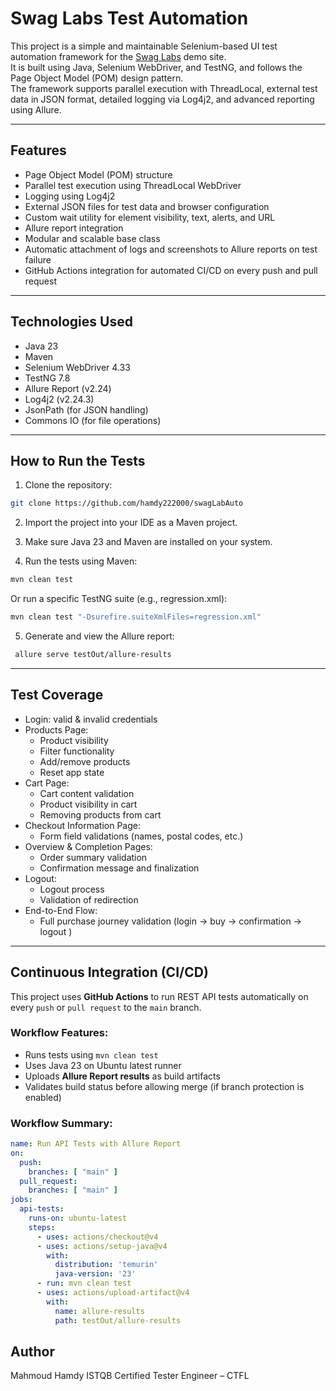 # Swag Labs Test Automation

This project is a simple and maintainable Selenium-based UI test automation framework for the [Swag Labs](https://www.saucedemo.com) demo site.  
It is built using Java, Selenium WebDriver, and TestNG, and follows the Page Object Model (POM) design pattern.  
The framework supports parallel execution with ThreadLocal, external test data in JSON format, detailed logging via Log4j2, and advanced reporting using Allure.

---

## Features

- Page Object Model (POM) structure
- Parallel test execution using ThreadLocal WebDriver
- Logging using Log4j2
- External JSON files for test data and browser configuration
- Custom wait utility for element visibility, text, alerts, and URL
- Allure report integration
- Modular and scalable base class
- Automatic attachment of logs and screenshots to Allure reports on test failure
- GitHub Actions integration for automated CI/CD on every push and pull request


---

## Technologies Used

- Java 23
- Maven
- Selenium WebDriver 4.33
- TestNG 7.8
- Allure Report (v2.24)
- Log4j2 (v2.24.3)
- JsonPath (for JSON handling)
- Commons IO (for file operations)

---

## How to Run the Tests

1. Clone the repository: 
```bash
git clone https://github.com/hamdy222000/swagLabAuto
```

2. Import the project into your IDE as a Maven project.

3. Make sure Java 23 and Maven are installed on your system.

4. Run the tests using Maven:
   
```bash
mvn clean test 
```
Or run a specific TestNG suite (e.g., regression.xml):

```bash
mvn clean test "-Dsurefire.suiteXmlFiles=regression.xml"
```

5. Generate and view the Allure report:
```bash
 allure serve testOut/allure-results
```
   
---

## Test Coverage

- Login: valid & invalid credentials  
- Products Page:
  - Product visibility  
  - Filter functionality  
  - Add/remove products  
  - Reset app state  
- Cart Page:
  - Cart content validation  
  - Product visibility in cart  
  - Removing products from cart  
- Checkout Information Page:
  - Form field validations (names, postal codes, etc.)  
- Overview & Completion Pages:
  - Order summary validation  
  - Confirmation message and finalization  
- Logout:
  - Logout process  
  - Validation of redirection  
- End-to-End Flow:
  - Full purchase journey validation (login → buy → confirmation → logout )


---

##  Continuous Integration (CI/CD)

This project uses **GitHub Actions** to run REST API tests automatically on every `push` or `pull request` to the `main` branch.

###  Workflow Features:
- Runs tests using `mvn clean test`
- Uses Java 23 on Ubuntu latest runner
- Uploads **Allure Report results** as build artifacts
- Validates build status before allowing merge (if branch protection is enabled)

###  Workflow Summary:
```yaml
name: Run API Tests with Allure Report
on:
  push:
    branches: [ "main" ]
  pull_request:
    branches: [ "main" ]
jobs:
  api-tests:
    runs-on: ubuntu-latest
    steps:
      - uses: actions/checkout@v4
      - uses: actions/setup-java@v4
        with:
          distribution: 'temurin'
          java-version: '23'
      - run: mvn clean test
      - uses: actions/upload-artifact@v4
        with:
          name: allure-results
          path: testOut/allure-results
```

## Author
Mahmoud Hamdy
ISTQB Certified Tester Engineer – CTFL

